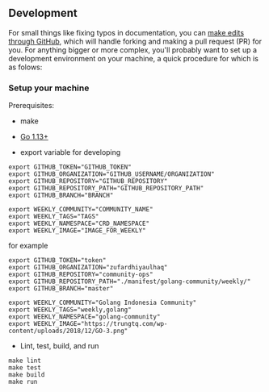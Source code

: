 ## Development
For small things like fixing typos in documentation, you can [make edits through GitHub](https://help.github.com/articles/editing-files-in-another-user-s-repository/), which will handle forking and making a pull request (PR) for you. For anything bigger or more complex, you'll probably want to set up a development environment on your machine, a quick procedure for which is as folows:

### Setup your machine
Prerequisites:
- make
- [Go 1.13+](https://golang.org/doc/install)

- export variable for developing
```
export GITHUB_TOKEN="GITHUB_TOKEN"
export GITHUB_ORGANIZATION="GITHUB_USERNAME/ORGANIZATION"
export GITHUB_REPOSITORY="GITHUB_REPOSITORY"
export GITHUB_REPOSITORY_PATH="GITHUB_REPOSITORY_PATH"
export GITHUB_BRANCH="BRANCH"

export WEEKLY_COMMUNITY="COMMUNITY_NAME"
export WEEKLY_TAGS="TAGS"
export WEEKLY_NAMESPACE="CRD_NAMESPACE"
export WEEKLY_IMAGE="IMAGE_FOR_WEEKLY"
```

for example
```
export GITHUB_TOKEN="token"
export GITHUB_ORGANIZATION="zufardhiyaulhaq"
export GITHUB_REPOSITORY="community-ops"
export GITHUB_REPOSITORY_PATH="./manifest/golang-community/weekly/"
export GITHUB_BRANCH="master"

export WEEKLY_COMMUNITY="Golang Indonesia Community"
export WEEKLY_TAGS="weekly,golang"
export WEEKLY_NAMESPACE="golang-community"
export WEEKLY_IMAGE="https://trungtq.com/wp-content/uploads/2018/12/GO-3.png"
```

- Lint, test, build, and run
```
make lint
make test
make build
make run
```
